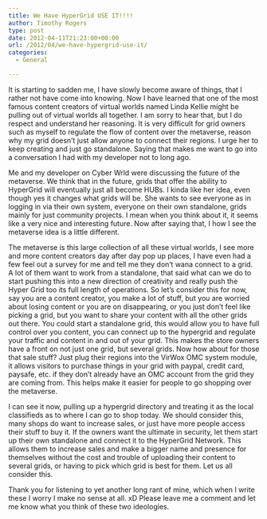 ```yaml
---
title: We Have HyperGrid USE IT!!!!
author: Timothy Rogers
type: post
date: 2012-04-11T21:23:00+00:00
url: /2012/04/we-have-hypergrid-use-it/
categories:
  - General

---
```

It is starting to sadden me, I have slowly become aware of things, that I rather not have come into knowing. Now I have learned that one of the most famous content creators of virtual worlds named Linda Kellie might be pulling out of virtual worlds all together. I am sorry to hear that, but I do respect and understand her reasoning. It is very difficult for grid owners such as myself to regulate the flow of content over the metaverse, reason why my grid doesn’t just allow anyone to connect their regions. I urge her to keep creating and just go standalone. Saying that makes me want to go into a conversation I had with my developer not to long ago.

Me and my developer on Cyber Wrld were discussing the future of the metaverse. We think that in the future, grids that offer the ability to HyperGrid will eventually just all become HUBs. I kinda like her idea, even though yes it changes what grids will be. She wants to see everyone as in logging in via their own system, everyone on their own standalone, grids mainly for just community projects. I mean when you think about it, it seems like a very nice and interesting future. Now after saying that, I how I see the metaverse idea is a little different.

The metaverse is this large collection of all these virtual worlds, I see more and more content creators day after day pop up places, I have even had a few feel out a survey for me and tell me they don’t wana connect to a grid. A lot of them want to work from a standalone, that said what can we do to start pushing this into a new direction of creativity and really push the Hyper Grid too its full length of operations. So let’s consider this for now, say you are a content creator, you make a lot of stuff, but you are worried about losing content or you are on disappearing, or you just don’t feel like picking a grid, but you want to share your content with all the other grids out there. You could start a standalone grid, this would allow you to have full control over you content, you can connect up to the hypergrid and regulate your traffic and content in and out of your grid. This makes the store owners have a front on not just one grid, but several grids. Now how about for those that sale stuff? Just plug their regions into the VirWox OMC system module, it allows visitors to purchase things in your grid with paypal, credit card, paysafe, etc. if they don’t already have an OMC account from the grid they are coming from. This helps make it easier for people to go shopping over the metaverse.

I can see it now, pulling up a hypergrid directory and treating it as the local classifieds as to where I can go to shop today. We should consider this, many shops do want to increase sales, or just have more people access their stuff to buy it. If the owners want the ultimate in security, let them start up their own standalone and connect it to the HyperGrid Network. This allows them to increase sales and make a bigger name and presence for themselves without the cost and trouble of uploading their content to several grids, or having to pick which grid is best for them. Let us all consider this.

Thank you for listening to yet another long rant of mine, which when I write these I worry I make no sense at all. xD Please leave me a comment and let me know what you think of these two ideologies.